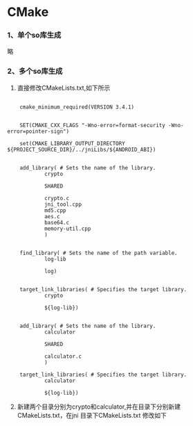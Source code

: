 # CMake

### 1、单个so库生成
略
### 2、多个so库生成
1. 直接修改CMakeLists.txt,如下所示
```

    cmake_minimum_required(VERSION 3.4.1)


    SET(CMAKE_CXX_FLAGS "-Wno-error=format-security -Wno-error=pointer-sign")

    set(CMAKE_LIBRARY_OUTPUT_DIRECTORY ${PROJECT_SOURCE_DIR}/../jniLibs/${ANDROID_ABI})


    add_library( # Sets the name of the library.
            crypto

            SHARED

            crypto.c
            jni_tool.cpp
            md5.cpp
            aes.c
            base64.c
            memory-util.cpp
            )


    find_library( # Sets the name of the path variable.
            log-lib

            log)


    target_link_libraries( # Specifies the target library.
            crypto

            ${log-lib})


    add_library( # Sets the name of the library.
            calculator

            SHARED

            calculator.c
            )

    target_link_libraries( # Specifies the target library.
            calculator

            ${log-lib})
```
2. 新建两个目录分别为crypto和calculator,并在目录下分别新建CMakeLists.txt，在jni 目录下CMakeLists.txt 修改如下
```

```
